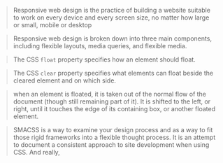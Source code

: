 > Responsive web design is the practice of building a website suitable to work on every device and every screen size, no matter how large or small, mobile or desktop

> Responsive web design is broken down into three main components, including flexible layouts, media queries, and flexible media.

> The CSS `float` property specifies how an element should float.

> The CSS `clear` property specifies what elements can float beside the cleared element and on which side.

> when an element is floated, it is taken out of the normal flow of the document (though still remaining part of it). It is shifted to the left, or right, until it touches the edge of its containing box, or another floated element.

> SMACSS is a way to examine your design process and as a way to fit those rigid frameworks into a flexible thought process. It is an attempt to document a consistent approach to site development when using CSS. And really, 